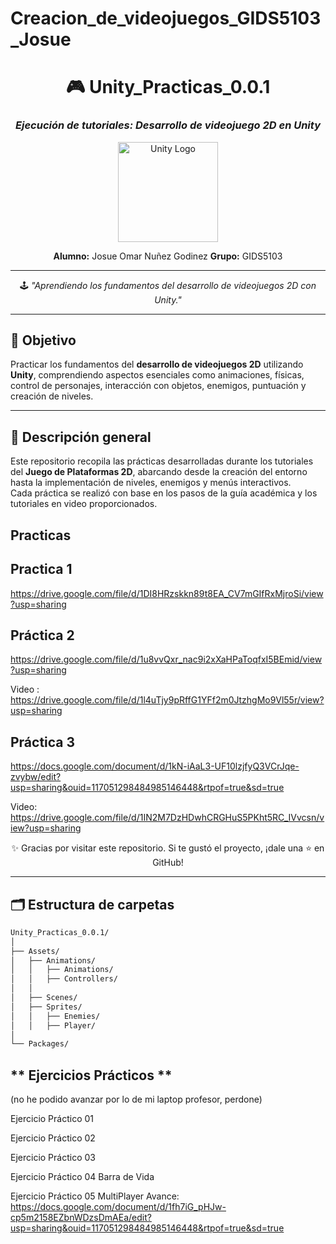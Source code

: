 # Creacion_de_videojuegos_GIDS5103_Josue
<div align="center">

# 🎮 Unity_Practicas_0.0.1  
### *Ejecución de tutoriales: Desarrollo de videojuego 2D en Unity*  

<img src="https://upload.wikimedia.org/wikipedia/commons/1/19/Unity_Technologies_logo.svg" alt="Unity Logo" width="160"/>

**Alumno:** Josue Omar Nuñez Godinez 
**Grupo:** GIDS5103  

---

🕹️ *"Aprendiendo los fundamentos del desarrollo de videojuegos 2D con Unity."*  

</div>

---

## 🎯 Objetivo

Practicar los fundamentos del **desarrollo de videojuegos 2D** utilizando **Unity**, comprendiendo aspectos esenciales como animaciones, físicas, control de personajes, interacción con objetos, enemigos, puntuación y creación de niveles.

---

## 📘 Descripción general

Este repositorio recopila las prácticas desarrolladas durante los tutoriales del **Juego de Plataformas 2D**, abarcando desde la creación del entorno hasta la implementación de niveles, enemigos y menús interactivos.  
Cada práctica se realizó con base en los pasos de la guía académica y los tutoriales en video proporcionados.

## Practicas

## Practica 1
https://drive.google.com/file/d/1DI8HRzskkn89t8EA_CV7mGIfRxMjroSi/view?usp=sharing

## Práctica 2
https://drive.google.com/file/d/1u8vvQxr_nac9i2xXaHPaToqfxI5BEmid/view?usp=sharing

Video : https://drive.google.com/file/d/1l4uTjy9pRffG1YFf2m0JtzhgMo9Vl55r/view?usp=sharing

## Práctica 3 
https://docs.google.com/document/d/1kN-iAaL3-UF10lzjfyQ3VCrJqe-zvybw/edit?usp=sharing&ouid=117051298484985146448&rtpof=true&sd=true

Video: https://drive.google.com/file/d/1IN2M7DzHDwhCRGHuS5PKht5RC_IVvcsn/view?usp=sharing

<div align="center">

✨ Gracias por visitar este repositorio.
Si te gustó el proyecto, ¡dale una ⭐ en GitHub!

</div>

---

## 🗂️ Estructura de carpetas

```bash
Unity_Practicas_0.0.1/
│
├── Assets/                                  
│   ├── Animations/                          
│   │   ├── Animations/                      
│   │   ├── Controllers/                     
│   │
│   ├── Scenes/                             
│   ├── Sprites/                            
│   │   ├── Enemies/                        
│   │   ├── Player/                         
│
└── Packages/
```
## ** Ejercicios Prácticos ** 
(no he podido avanzar por lo de mi laptop profesor, perdone)

Ejercicio Práctico 01 

Ejercicio Práctico 02 

Ejercicio Práctico 03 

Ejercicio Práctico 04 Barra de Vida 

Ejercicio Práctico 05 MultiPlayer
Avance: https://docs.google.com/document/d/1fh7iG_pHJw-cp5m2158EZbnWDzsDmAEa/edit?usp=sharing&ouid=117051298484985146448&rtpof=true&sd=true



